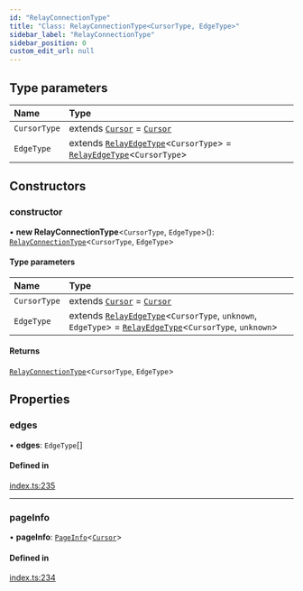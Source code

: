 ```yaml
---
id: "RelayConnectionType"
title: "Class: RelayConnectionType<CursorType, EdgeType>"
sidebar_label: "RelayConnectionType"
sidebar_position: 0
custom_edit_url: null
---
```


## Type parameters

| Name | Type |
| :------ | :------ |
| `CursorType` | extends [`Cursor`](../interfaces/Cursor.md) = [`Cursor`](../interfaces/Cursor.md) |
| `EdgeType` | extends [`RelayEdgeType`](RelayEdgeType.md)\<`CursorType`\> = [`RelayEdgeType`](RelayEdgeType.md)\<`CursorType`\> |

## Constructors

### constructor

• **new RelayConnectionType**\<`CursorType`, `EdgeType`\>(): [`RelayConnectionType`](RelayConnectionType.md)\<`CursorType`, `EdgeType`\>

#### Type parameters

| Name | Type |
| :------ | :------ |
| `CursorType` | extends [`Cursor`](../interfaces/Cursor.md) = [`Cursor`](../interfaces/Cursor.md) |
| `EdgeType` | extends [`RelayEdgeType`](RelayEdgeType.md)\<`CursorType`, `unknown`, `EdgeType`\> = [`RelayEdgeType`](RelayEdgeType.md)\<`CursorType`, `unknown`\> |

#### Returns

[`RelayConnectionType`](RelayConnectionType.md)\<`CursorType`, `EdgeType`\>

## Properties

### edges

• **edges**: `EdgeType`[]

#### Defined in

[index.ts:235](https://github.com/johnsonjo4531/typegraphql-relay-connections/blob/6b2073a/src/index.ts#L235)

___

### pageInfo

• **pageInfo**: [`PageInfo`](PageInfo.md)\<[`Cursor`](../interfaces/Cursor.md)\>

#### Defined in

[index.ts:234](https://github.com/johnsonjo4531/typegraphql-relay-connections/blob/6b2073a/src/index.ts#L234)
